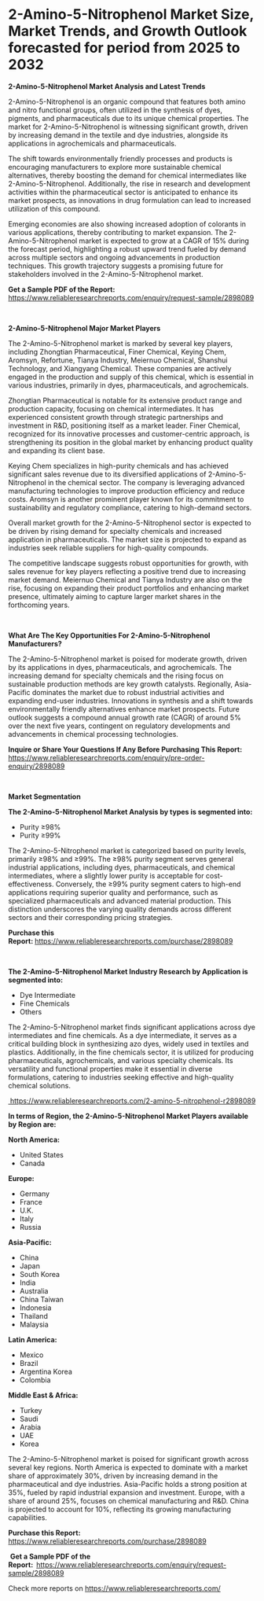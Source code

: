 <p><h1>2-Amino-5-Nitrophenol Market Size, Market Trends, and Growth Outlook forecasted for period from 2025 to 2032</h1></p><p><strong>2-Amino-5-Nitrophenol Market Analysis and Latest Trends</strong></p>
<p><p>2-Amino-5-Nitrophenol is an organic compound that features both amino and nitro functional groups, often utilized in the synthesis of dyes, pigments, and pharmaceuticals due to its unique chemical properties. The market for 2-Amino-5-Nitrophenol is witnessing significant growth, driven by increasing demand in the textile and dye industries, alongside its applications in agrochemicals and pharmaceuticals. </p><p>The shift towards environmentally friendly processes and products is encouraging manufacturers to explore more sustainable chemical alternatives, thereby boosting the demand for chemical intermediates like 2-Amino-5-Nitrophenol. Additionally, the rise in research and development activities within the pharmaceutical sector is anticipated to enhance its market prospects, as innovations in drug formulation can lead to increased utilization of this compound.</p><p>Emerging economies are also showing increased adoption of colorants in various applications, thereby contributing to market expansion. The 2-Amino-5-Nitrophenol market is expected to grow at a CAGR of 15% during the forecast period, highlighting a robust upward trend fueled by demand across multiple sectors and ongoing advancements in production techniques. This growth trajectory suggests a promising future for stakeholders involved in the 2-Amino-5-Nitrophenol market.</p></p>
<p><strong>Get a Sample PDF of the Report:&nbsp;</strong> <a href="https://www.reliableresearchreports.com/enquiry/request-sample/2898089?utm_campaign=2734&utm_medium=2&utm_source=Github&utm_content=ia&utm_term=15032025&utm_id=2-amino-5-nitrophenol">https://www.reliableresearchreports.com/enquiry/request-sample/2898089</a></p>
<p>&nbsp;</p>
<p><strong>2-Amino-5-Nitrophenol Major Market Players</strong></p>
<p><p>The 2-Amino-5-Nitrophenol market is marked by several key players, including Zhongtian Pharmaceutical, Finer Chemical, Keying Chem, Aromsyn, Refortune, Tianya Industry, Meiernuo Chemical, Shanshui Technology, and Xiangyang Chemical. These companies are actively engaged in the production and supply of this chemical, which is essential in various industries, primarily in dyes, pharmaceuticals, and agrochemicals.</p><p>Zhongtian Pharmaceutical is notable for its extensive product range and production capacity, focusing on chemical intermediates. It has experienced consistent growth through strategic partnerships and investment in R&D, positioning itself as a market leader. Finer Chemical, recognized for its innovative processes and customer-centric approach, is strengthening its position in the global market by enhancing product quality and expanding its client base.</p><p>Keying Chem specializes in high-purity chemicals and has achieved significant sales revenue due to its diversified applications of 2-Amino-5-Nitrophenol in the chemical sector. The company is leveraging advanced manufacturing technologies to improve production efficiency and reduce costs. Aromsyn is another prominent player known for its commitment to sustainability and regulatory compliance, catering to high-demand sectors.</p><p>Overall market growth for the 2-Amino-5-Nitrophenol sector is expected to be driven by rising demand for specialty chemicals and increased application in pharmaceuticals. The market size is projected to expand as industries seek reliable suppliers for high-quality compounds.</p><p>The competitive landscape suggests robust opportunities for growth, with sales revenue for key players reflecting a positive trend due to increasing market demand. Meiernuo Chemical and Tianya Industry are also on the rise, focusing on expanding their product portfolios and enhancing market presence, ultimately aiming to capture larger market shares in the forthcoming years.</p></p>
<p>&nbsp;</p>
<p><strong>What Are The Key Opportunities For 2-Amino-5-Nitrophenol Manufacturers?</strong></p>
<p><p>The 2-Amino-5-Nitrophenol market is poised for moderate growth, driven by its applications in dyes, pharmaceuticals, and agrochemicals. The increasing demand for specialty chemicals and the rising focus on sustainable production methods are key growth catalysts. Regionally, Asia-Pacific dominates the market due to robust industrial activities and expanding end-user industries. Innovations in synthesis and a shift towards environmentally friendly alternatives enhance market prospects. Future outlook suggests a compound annual growth rate (CAGR) of around 5% over the next five years, contingent on regulatory developments and advancements in chemical processing technologies.</p></p>
<p><strong>Inquire or Share Your Questions If Any Before Purchasing This Report:</strong> <a href="https://www.reliableresearchreports.com/enquiry/pre-order-enquiry/2898089?utm_campaign=2734&utm_medium=2&utm_source=Github&utm_content=ia&utm_term=15032025&utm_id=2-amino-5-nitrophenol">https://www.reliableresearchreports.com/enquiry/pre-order-enquiry/2898089</a></p>
<p>&nbsp;</p>
<p><strong>Market Segmentation</strong></p>
<p><strong>The 2-Amino-5-Nitrophenol Market Analysis by types is segmented into:</strong></p>
<p><ul><li>Purity ≥98%</li><li>Purity ≥99%</li></ul></p>
<p><p>The 2-Amino-5-Nitrophenol market is categorized based on purity levels, primarily ≥98% and ≥99%. The ≥98% purity segment serves general industrial applications, including dyes, pharmaceuticals, and chemical intermediates, where a slightly lower purity is acceptable for cost-effectiveness. Conversely, the ≥99% purity segment caters to high-end applications requiring superior quality and performance, such as specialized pharmaceuticals and advanced material production. This distinction underscores the varying quality demands across different sectors and their corresponding pricing strategies.</p></p>
<p><strong>Purchase this Report:&nbsp;</strong><a href="https://www.reliableresearchreports.com/purchase/2898089?utm_campaign=2734&utm_medium=2&utm_source=Github&utm_content=ia&utm_term=15032025&utm_id=2-amino-5-nitrophenol">https://www.reliableresearchreports.com/purchase/2898089</a></p>
<p>&nbsp;</p>
<p><strong>The 2-Amino-5-Nitrophenol Market Industry Research by Application is segmented into:</strong></p>
<p><ul><li>Dye Intermediate</li><li>Fine Chemicals</li><li>Others</li></ul></p>
<p><p>The 2-Amino-5-Nitrophenol market finds significant applications across dye intermediates and fine chemicals. As a dye intermediate, it serves as a critical building block in synthesizing azo dyes, widely used in textiles and plastics. Additionally, in the fine chemicals sector, it is utilized for producing pharmaceuticals, agrochemicals, and various specialty chemicals. Its versatility and functional properties make it essential in diverse formulations, catering to industries seeking effective and high-quality chemical solutions.</p></p>
<p><a href="https://www.reliableresearchreports.com/2-amino-5-nitrophenol-r2898089?utm_campaign=2734&utm_medium=2&utm_source=Github&utm_content=ia&utm_term=15032025&utm_id=2-amino-5-nitrophenol">&nbsp;https://www.reliableresearchreports.com/2-amino-5-nitrophenol-r2898089</a></p>
<p><strong>In terms of Region, the 2-Amino-5-Nitrophenol Market Players available by Region are:</strong></p>
<p>
    <p> <strong> North America: </strong>
        <ul>
            <li>United States</li>
            <li>Canada</li>
        </ul>
        </p> 
    <p> <strong> Europe: </strong>
        <ul>
            <li>Germany</li>
            <li>France</li>
            <li>U.K.</li>
            <li>Italy</li>
            <li>Russia</li>
        </ul>
        </p> 
    <p> <strong> Asia-Pacific: </strong>
        <ul>
            <li>China</li>
            <li>Japan</li>
            <li>South Korea</li>
            <li>India</li>
            <li>Australia</li>
            <li>China Taiwan</li>
            <li>Indonesia</li>
            <li>Thailand</li>
            <li>Malaysia</li>
        </ul>
        </p> 
    <p> <strong> Latin America: </strong>
        <ul>
            <li>Mexico</li>
            <li>Brazil</li>
            <li>Argentina Korea</li>
            <li>Colombia</li>
        </ul>
        </p> 
    <p> <strong> Middle East & Africa: </strong>
        <ul>
            <li>Turkey</li>
            <li>Saudi</li>
            <li>Arabia</li>
            <li>UAE</li>
            <li>Korea</li>
        </ul>
    </p>
    </p>
<p><p>The 2-Amino-5-Nitrophenol market is poised for significant growth across several key regions. North America is expected to dominate with a market share of approximately 30%, driven by increasing demand in the pharmaceutical and dye industries. Asia-Pacific holds a strong position at 35%, fueled by rapid industrial expansion and investment. Europe, with a share of around 25%, focuses on chemical manufacturing and R&D. China is projected to account for 10%, reflecting its growing manufacturing capabilities.</p></p>
<p><strong>Purchase this Report: </strong><a href="https://www.reliableresearchreports.com/purchase/2898089?utm_campaign=2734&utm_medium=2&utm_source=Github&utm_content=ia&utm_term=15032025&utm_id=2-amino-5-nitrophenol">https://www.reliableresearchreports.com/purchase/2898089</a></p>
<p>&nbsp;<strong>Get a Sample PDF of the Report:&nbsp;&nbsp;</strong><a href="https://www.reliableresearchreports.com/enquiry/request-sample/2898089?utm_campaign=2734&utm_medium=2&utm_source=Github&utm_content=ia&utm_term=15032025&utm_id=2-amino-5-nitrophenol">https://www.reliableresearchreports.com/enquiry/request-sample/2898089</a></p>
<p><strong></strong></p>
<p>Check more reports on <a href="https://www.reliableresearchreports.com/?utm_campaign=2734&utm_medium=2&utm_source=Github&utm_content=ia&utm_term=15032025&utm_id=2-amino-5-nitrophenol">https://www.reliableresearchreports.com/</a></p>